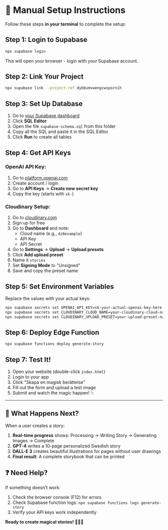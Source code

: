 # 🚀 Manual Setup Instructions

Follow these steps **in your terminal** to complete the setup:

## Step 1: Login to Supabase
```bash
npx supabase login
```
This will open your browser - login with your Supabase account.

## Step 2: Link Your Project
```bash
npx supabase link --project-ref dybbumvwengcwspornih
```

## Step 3: Set Up Database
1. Go to [your Supabase dashboard](https://supabase.com/dashboard/project/dybbumvwengcwspornih)
2. Click **SQL Editor**
3. Open the file `supabase-schema.sql` from this folder
4. Copy all the SQL and paste it in the SQL Editor
5. Click **Run** to create all tables

## Step 4: Get API Keys

### OpenAI API Key:
1. Go to [platform.openai.com](https://platform.openai.com)
2. Create account / login
3. Go to **API Keys** → **Create new secret key**
4. Copy the key (starts with `sk-`)

### Cloudinary Setup:
1. Go to [cloudinary.com](https://cloudinary.com)
2. Sign up for free
3. Go to **Dashboard** and note:
   - Cloud name (e.g., `dz8example`)
   - API Key
   - API Secret
4. Go to **Settings** → **Upload** → **Upload presets**
5. Click **Add upload preset**
6. Name it `stories` 
7. Set **Signing Mode** to "Unsigned"
8. Save and copy the preset name

## Step 5: Set Environment Variables
Replace the values with your actual keys:

```bash
npx supabase secrets set OPENAI_API_KEY=sk-your-actual-openai-key-here
npx supabase secrets set CLOUDINARY_CLOUD_NAME=your-cloudinary-cloud-name
npx supabase secrets set CLOUDINARY_UPLOAD_PRESET=your-upload-preset-name
```

## Step 6: Deploy Edge Function
```bash
npx supabase functions deploy generate-story
```

## Step 7: Test It!
1. Open your website (double-click `index.html`)
2. Login to your app
3. Click "Skapa en magisk berättelse"
4. Fill out the form and upload a test image
5. Submit and watch the magic happen! ✨

---

## 🎉 What Happens Next?

When a user creates a story:
1. **Real-time progress** shows: Processing → Writing Story → Generating Images → Complete
2. **GPT-4** writes a 10-page personalized Swedish story
3. **DALL-E 3** creates beautiful illustrations for pages without user drawings
4. **Final result**: A complete storybook that can be printed

## ❓ Need Help?

If something doesn't work:
1. Check the browser console (F12) for errors
2. Check Supabase function logs: `npx supabase functions logs generate-story`
3. Verify your API keys work independently

**Ready to create magical stories!** 🧙‍♂️✨